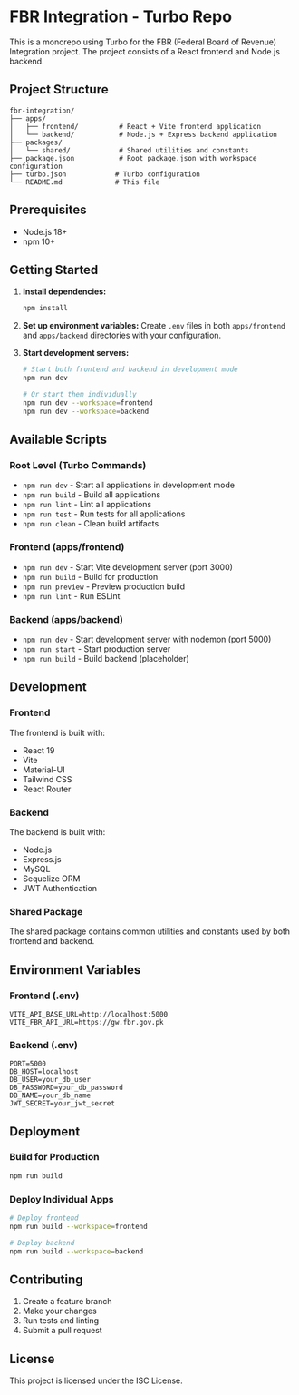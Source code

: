 # FBR Integration - Turbo Repo

This is a monorepo using Turbo for the FBR (Federal Board of Revenue) Integration project. The project consists of a React frontend and Node.js backend.

## Project Structure

```
fbr-integration/
├── apps/
│   ├── frontend/          # React + Vite frontend application
│   └── backend/           # Node.js + Express backend application
├── packages/
│   └── shared/            # Shared utilities and constants
├── package.json           # Root package.json with workspace configuration
├── turbo.json            # Turbo configuration
└── README.md             # This file
```

## Prerequisites

- Node.js 18+ 
- npm 10+

## Getting Started

1. **Install dependencies:**
   ```bash
   npm install
   ```

2. **Set up environment variables:**
   Create `.env` files in both `apps/frontend` and `apps/backend` directories with your configuration.

3. **Start development servers:**
   ```bash
   # Start both frontend and backend in development mode
   npm run dev
   
   # Or start them individually
   npm run dev --workspace=frontend
   npm run dev --workspace=backend
   ```

## Available Scripts

### Root Level (Turbo Commands)
- `npm run dev` - Start all applications in development mode
- `npm run build` - Build all applications
- `npm run lint` - Lint all applications
- `npm run test` - Run tests for all applications
- `npm run clean` - Clean build artifacts

### Frontend (apps/frontend)
- `npm run dev` - Start Vite development server (port 3000)
- `npm run build` - Build for production
- `npm run preview` - Preview production build
- `npm run lint` - Run ESLint

### Backend (apps/backend)
- `npm run dev` - Start development server with nodemon (port 5000)
- `npm run start` - Start production server
- `npm run build` - Build backend (placeholder)

## Development

### Frontend
The frontend is built with:
- React 19
- Vite
- Material-UI
- Tailwind CSS
- React Router

### Backend
The backend is built with:
- Node.js
- Express.js
- MySQL
- Sequelize ORM
- JWT Authentication

### Shared Package
The shared package contains common utilities and constants used by both frontend and backend.

## Environment Variables

### Frontend (.env)
```env
VITE_API_BASE_URL=http://localhost:5000
VITE_FBR_API_URL=https://gw.fbr.gov.pk
```

### Backend (.env)
```env
PORT=5000
DB_HOST=localhost
DB_USER=your_db_user
DB_PASSWORD=your_db_password
DB_NAME=your_db_name
JWT_SECRET=your_jwt_secret
```

## Deployment

### Build for Production
```bash
npm run build
```

### Deploy Individual Apps
```bash
# Deploy frontend
npm run build --workspace=frontend

# Deploy backend
npm run build --workspace=backend
```

## Contributing

1. Create a feature branch
2. Make your changes
3. Run tests and linting
4. Submit a pull request

## License

This project is licensed under the ISC License.
